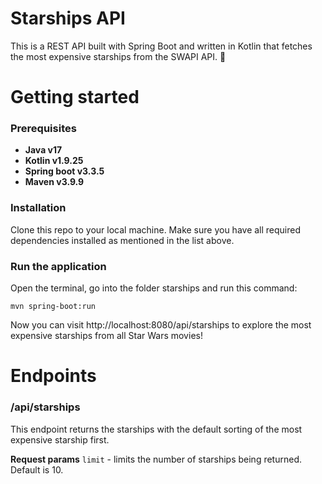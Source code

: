 # Starships API

This is a REST API built with Spring Boot and written in Kotlin that fetches the most expensive starships from the SWAPI API. 🚀

# Getting started

### Prerequisites
- **Java v17**
- **Kotlin v1.9.25**
- **Spring boot v3.3.5** 
- **Maven v3.9.9**

### Installation 
Clone this repo to your local machine. Make sure you have all required dependencies installed as mentioned in the list above. 

### Run the application
Open the terminal, go into the folder starships and run this command:
```
mvn spring-boot:run
```

Now you can visit http://localhost:8080/api/starships to explore the most expensive starships from all Star Wars movies! 

# Endpoints 

### /api/starships
This endpoint returns the starships with the default sorting of the most expensive starship first. 

**Request params** 
`limit` - limits the number of starships being returned. Default is 10.  


